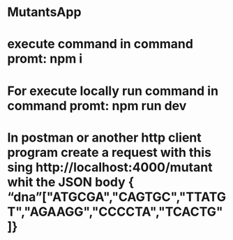 # MutantsApp
# execute command in command promt: npm i 
# For execute locally run command in command promt: npm run dev
# In postman or another http client program create a request with this sing http://localhost:4000/mutant whit the JSON body { “dna”["ATGCGA","CAGTGC","TTATGT","AGAAGG","CCCCTA","TCACTG"]}
